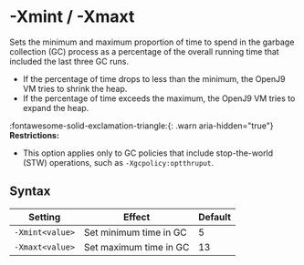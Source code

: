 <!--
* Copyright (c) 2017, 2021 IBM Corp. and others
*
* This program and the accompanying materials are made
* available under the terms of the Eclipse Public License 2.0
* which accompanies this distribution and is available at
* https://www.eclipse.org/legal/epl-2.0/ or the Apache
* License, Version 2.0 which accompanies this distribution and
* is available at https://www.apache.org/licenses/LICENSE-2.0.
*
* This Source Code may also be made available under the
* following Secondary Licenses when the conditions for such
* availability set forth in the Eclipse Public License, v. 2.0
* are satisfied: GNU General Public License, version 2 with
* the GNU Classpath Exception [1] and GNU General Public
* License, version 2 with the OpenJDK Assembly Exception [2].
*
* [1] https://www.gnu.org/software/classpath/license.html
* [2] http://openjdk.java.net/legal/assembly-exception.html
*
* SPDX-License-Identifier: EPL-2.0 OR Apache-2.0 OR GPL-2.0 WITH
* Classpath-exception-2.0 OR LicenseRef-GPL-2.0 WITH Assembly-exception
-->

# -Xmint / -Xmaxt


Sets the minimum and maximum proportion of time to spend in the garbage collection (GC) process as a percentage of the overall running time that included the last three GC runs.

- If the percentage of time drops to less than the minimum, the OpenJ9 VM tries to shrink the heap.
- If the percentage of time exceeds the maximum, the OpenJ9 VM tries to expand the heap.

:fontawesome-solid-exclamation-triangle:{: .warn aria-hidden="true"} **Restrictions:**

- This option applies only to GC policies that include stop-the-world (STW) operations, such as `-Xgcpolicy:optthruput`.  


## Syntax

| Setting        | Effect                 | Default |
|----------------|------------------------|---------|
|`-Xmint<value>` | Set minimum time in GC | 5       |
|`-Xmaxt<value>` | Set maximum time in GC | 13      |


<!-- ==== END OF TOPIC ==== xmint.md ==== -->
<!-- ==== END OF TOPIC ==== xmaxt.md ==== -->
